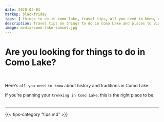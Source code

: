 ```yaml
---
date: 2020-02-01
markup: blackfriday
tags: [ things to do in como lake, travel tips, all you need to know, como lake all you need to know, como lake tips ]
description: Travel tips on things to do in Como Lake and places to visit. All you need to know to trek the prealps in Como Lake and more.
image: media/como-lake-sunset.jpg
---
```


# Are you looking for things to do in Como Lake? 

<br>

Here's `all you need to know` about history and traditions in Como Lake.

If you're planning your `trekking in Como Lake`, this is the right place to be.
<br><br>

<hr>

{{< tips-category "tips.md" >}}